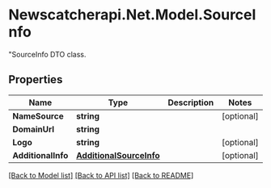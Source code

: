 # Newscatcherapi.Net.Model.SourceInfo
\"SourceInfo DTO class.

## Properties

Name | Type | Description | Notes
------------ | ------------- | ------------- | -------------
**NameSource** | **string** |  | [optional] 
**DomainUrl** | **string** |  | 
**Logo** | **string** |  | [optional] 
**AdditionalInfo** | [**AdditionalSourceInfo**](AdditionalSourceInfo.md) |  | [optional] 

[[Back to Model list]](../README.md#documentation-for-models) [[Back to API list]](../README.md#documentation-for-api-endpoints) [[Back to README]](../README.md)

